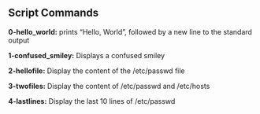 ## Script Commands

**0-hello_world:** prints “Hello, World”, followed by a new line to the standard output

**1-confused_smiley:** Displays a confused smiley

**2-hellofile:** Display the content of the /etc/passwd file

**3-twofiles:** Display the content of /etc/passwd and /etc/hosts

**4-lastlines:** Display the last 10 lines of /etc/passwd


